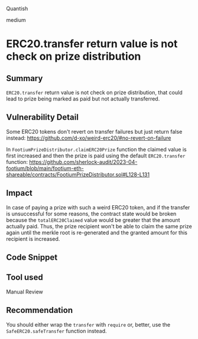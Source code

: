 Quantish

medium

# ERC20.transfer return value is not check on prize distribution

## Summary
`ERC20.transfer` return value is not check on prize distribution, that could lead to prize being marked as paid but not actually transferred.

## Vulnerability Detail
Some ERC20 tokens don't revert on transfer failures but just return false instead:
https://github.com/d-xo/weird-erc20/#no-revert-on-failure

In `FootiumPrizeDistributor.claimERC20Prize` function the claimed value is first increased and then the prize is paid using  the default `ERC20.transfer` function:
https://github.com/sherlock-audit/2023-04-footium/blob/main/footium-eth-shareable/contracts/FootiumPrizeDistributor.sol#L128-L131

## Impact
In case of paying a prize with such a weird ERC20 token, and if the transfer is unsuccessful for some reasons, the contract state would be broken because the `totalERC20Claimed` value would be greater that the amount actually paid. Thus, the prize recipient won't be able to claim the same prize again until the merkle root is re-generated and the granted amount for this recipient is increased.

## Code Snippet

## Tool used

Manual Review

## Recommendation
You should either wrap the `transfer` with `require` or, better, use the `SafeERC20.safeTransfer` function instead.